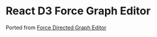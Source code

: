 # React D3 Force Graph Editor

Ported from [Force Directed Graph Editor](http://bl.ocks.org/benzguo/4362310)

